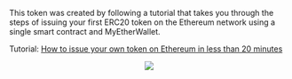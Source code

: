 This token was created by following a tutorial that takes you through the steps of issuing your first ERC20 token on the Ethereum network using a single smart contract and MyEtherWallet.

Tutorial: [How to issue your own token on Ethereum in less than 20 minutes](https://medium.com/bitfwd/how-to-issue-your-own-token-on-ethereum-in-less-than-20-minutes-ac1f8f022793)


<p align="center">
  <img src="https://user-images.githubusercontent.com/16810128/36881745-df9c599a-1e23-11e8-9ea3-58d4730bd537.jpeg">
</p>
